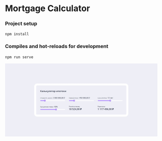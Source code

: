# Mortgage Calculator

### Project setup
```
npm install
```

### Compiles and hot-reloads for development
```
npm run serve
```

![Screenshot](screen.jpg)